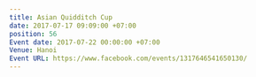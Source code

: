 ```yaml
---
title: Asian Quidditch Cup
date: 2017-07-17 09:09:00 +07:00
position: 56
Event date: 2017-07-22 00:00:00 +07:00
Venue: Hanoi
Event URL: https://www.facebook.com/events/1317646541650130/
---
```


